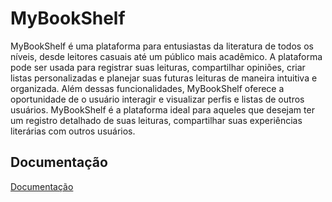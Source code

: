 # MyBookShelf

MyBookShelf é uma plataforma para entusiastas da literatura de todos os níveis, desde leitores casuais até um público mais acadêmico. A plataforma pode ser usada para registrar suas leituras, compartilhar opiniões, criar listas personalizadas e planejar suas futuras leituras de maneira intuitiva e organizada. Além dessas funcionalidades, MyBookShelf oferece a oportunidade de o usuário interagir e visualizar perfis e listas de outros usuários. MyBookShelf é a plataforma ideal para aqueles que desejam ter um registro detalhado de suas leituras, compartilhar suas experiências literárias com outros usuários. 


## Documentação

[Documentação](https://docs.google.com/document/d/18uJ4eqpEz3bVTah0kjLsM_NMV9hr9_2G/edit?usp=sharing&ouid=116436430014575160244&rtpof=true&sd=true)